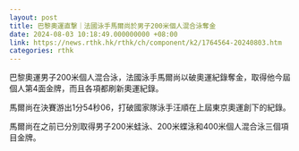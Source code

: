```yaml
---
layout: post
title: 巴黎奧運直撃｜法國泳手馬爾尚於男子200米個人混合泳奪金
date: 2024-08-03 10:18:49.000000000 +08:00
link: https://news.rthk.hk/rthk/ch/component/k2/1764564-20240803.htm
categories: rthk
---
```


巴黎奧運男子200米個人混合泳，法國泳手馬爾尚以破奧運紀錄奪金，取得他今屆個人第4面金牌，而且各項都刷新奧運紀錄。

馬爾尚在決賽游出1分54秒06，打破國家隊泳手汪順在上屆東京奧運創下的紀錄。

馬爾尚在之前已分別取得男子200米蛙泳、200米蝶泳和400米個人混合泳三個項目金牌。
